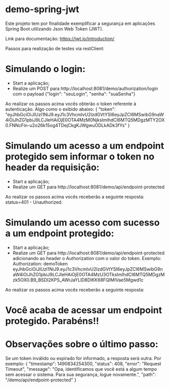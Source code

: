 # demo-spring-jwt
Este projeto tem por finalidade exemplificar a segurança em aplicações Spring Boot utilizando Json Web Token (JWT).

Link para documentação: https://jwt.io/introduction/

Passos para realização de testes via restClient:

# Simulando o login:
 - Start a aplicação;
 - Realize um POST para http://localhost:8081/demo/authorization/login com o payload {"login": "seuLogin", "senha": "suaSenha"}

Ao realizar os passos acima vocês obterão o token referente à autenticação. Algo como o exibido abaixo:
{
"token": "eyJhbGciOiJIUzI1NiJ9.eyJ1c3VhcmlvU2lzdGVtYSI6eyJpZCI6MSwibG9naW4iOiJhZG1pbiJ9LCJleHAiOjE0OTA4MzM0NjksImlhdCI6MTQ5MDgzMTY2OX0.FNNcFin-u2o26k15og4TDejCkgKJWgwuODLkADk3fYs"
}

# Simulando um acesso a um endpoint protegido sem informar o token no header da requisição:
 - Start a aplicação;
 - Realize um GET para http://localhost:8081/demo/api/endpoint-protected

Ao realizar os passos acima vocês receberão a seguinte resposta: status=401 - Unauthorized.

# Simulando um acesso com sucesso a um endpoint protegido:
- Start a aplicação;
- Realize um GET para http://localhost:8081/demo/api/endpoint-protected adicionando ao header o Authorization com o valor do token.
 Exemplo: Authorization: demoToken eyJhbGciOiJIUzI1NiJ9.eyJ1c3VhcmlvU2lzdGVtYSI6eyJpZCI6MSwibG9naW4iOiJhZG1pbiJ9LCJleHAiOjE0OTA4MzU3OTksImlhdCI6MTQ5MDgzMzk5OX0.B9_BSDI2KPS_AWrJaYLlD8DlKK68FQIMIVae5Mgwd1c
 
Ao realizar os passos acima vocês receberão a seguinte resposta:
# Você acaba de acessar um endpoint protegido. Parabéns!!

# Observações sobre o último passo:
 Se um token inválido ou expirado for informado, a resposta será outra. Por exemplo: 
 {
"timestamp": 1490834254300,
"status": 408,
"error": "Request Timeout",
"message": "Opa, identificamos que você está a algum tempo sem acessar o sistema. Para sua segurança, logue novamente.",
"path": "/demo/api/endpoint-protected"
}

